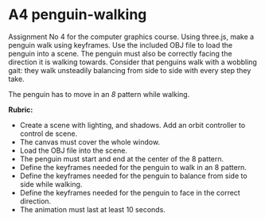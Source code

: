 # A4 penguin-walking

Assignment No 4 for the computer graphics course. Using three.js, make a penguin walk using keyframes. Use the included OBJ file to load the penguin into a scene. The penguin must also be correctly facing the direction it is walking towards. Consider that penguins walk with a wobbling gait: they walk unsteadily balancing from side to side with every step they take.

The penguin has to move in an *8* pattern while walking.




**Rubric:**

- Create a scene with lighting, and shadows. Add an orbit controller to control de scene.
- The canvas must cover the whole window.
- Load the OBJ file into the scene.
- The penguin must start and end at the center of the 8 pattern.
- Define the keyframes needed for the penguin to walk in an 8 pattern.
- Define the keyframes needed for the penguin to balance from side to side while walking.
- Define the keyframes needed for the penguin to face in the correct direction.
- The animation must last at least 10 seconds.


